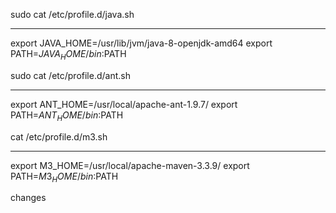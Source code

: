 sudo cat /etc/profile.d/java.sh
**********************
export JAVA_HOME=/usr/lib/jvm/java-8-openjdk-amd64
export PATH=$JAVA_HOME/bin:$PATH

sudo cat /etc/profile.d/ant.sh
************************
export ANT_HOME=/usr/local/apache-ant-1.9.7/
export PATH=$ANT_HOME/bin:$PATH

cat /etc/profile.d/m3.sh
************************
export M3_HOME=/usr/local/apache-maven-3.3.9/
export PATH=$M3_HOME/bin:$PATH

changes
